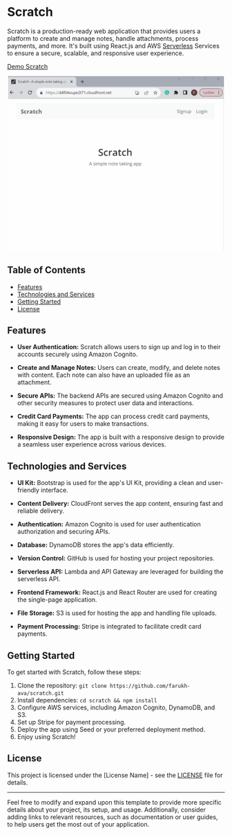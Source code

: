 # Scratch

Scratch is a production-ready web application that provides users a platform to create and manage notes, handle attachments, process payments, and more. 
It's built using React.js and AWS [Serverless](https://aws.amazon.com/serverless/) Services to ensure a secure, scalable, and responsive user experience.

[Demo Scratch](https://d4f04oupe2t71.cloudfront.net/)  

<p align="center">
   <img src="https://github.com/Farukh-AVA/demo-notes-app/blob/main/ScratchGif.gif"  width=500><br>
</p>

## Table of Contents
- [Features](#features)
- [Technologies and Services](#technologies-and-services)
- [Getting Started](#getting-started)
- [License](#license)

## Features
- **User Authentication:** Scratch allows users to sign up and log in to their accounts securely using Amazon Cognito.

- **Create and Manage Notes:** Users can create, modify, and delete notes with content. Each note can also have an uploaded file as an attachment.

- **Secure APIs:** The backend APIs are secured using Amazon Cognito and other security measures to protect user data and interactions.

- **Credit Card Payments:** The app can process credit card payments, making it easy for users to make transactions.

- **Responsive Design:** The app is built with a responsive design to provide a seamless user experience across various devices.

## Technologies and Services
- **UI Kit:** Bootstrap is used for the app's UI Kit, providing a clean and user-friendly interface.

- **Content Delivery:** CloudFront serves the app content, ensuring fast and reliable delivery.

- **Authentication:** Amazon Cognito is used for user authentication authorization and securing APIs.

- **Database:** DynamoDB stores the app's data efficiently.

- **Version Control:** GitHub is used for hosting your project repositories.

- **Serverless API:** Lambda and API Gateway are leveraged for building the serverless API.

- **Frontend Framework:** React.js and React Router are used for creating the single-page application.

- **File Storage:** S3 is used for hosting the app and handling file uploads.

- **Payment Processing:** Stripe is integrated to facilitate credit card payments.

## Getting Started
To get started with Scratch, follow these steps:
1. Clone the repository: `git clone https://github.com/farukh-ava/scratch.git`
2. Install dependencies: `cd scratch && npm install`
3. Configure AWS services, including Amazon Cognito, DynamoDB, and S3.
4. Set up Stripe for payment processing.
5. Deploy the app using Seed or your preferred deployment method.
6. Enjoy using Scratch!

## License
This project is licensed under the [License Name] - see the [LICENSE](LICENSE) file for details.

---

Feel free to modify and expand upon this template to provide more specific details about your project, its setup, and usage. Additionally, consider adding links to relevant resources, such as documentation or user guides, to help users get the most out of your application.
